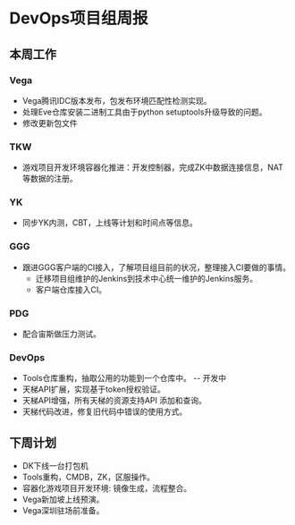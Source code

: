 # DevOps项目组周报

## 本周工作

### Vega

* Vega腾讯IDC版本发布，包发布环境匹配性检测实现。
* 处理Eve仓库安装二进制工具由于python setuptools升级导致的问题。
* 修改更新包文件

### TKW

* 游戏项目开发环境容器化推进：开发控制器，完成ZK中数据连接信息，NAT等数据的注册。

### YK

* 同步YK内测，CBT，上线等计划和时间点等信息。

### GGG

* 跟进GGG客户端的CI接入，了解项目组目前的状况，整理接入CI要做的事情。
  * 迁移项目组维护的Jenkins到技术中心统一维护的Jenkins服务。
  * 客户端仓库接入CI。

### PDG

* 配合宙斯做压力测试。

### DevOps

* Tools仓库重构，抽取公用的功能到一个仓库中。 -- 开发中
* 天梯API扩展，实现基于token授权验证。
* 天梯API增强，所有天梯的资源支持API 添加和查询。
* 天梯代码改进，修复旧代码中错误的使用方式。

## 下周计划

* DK下线一台打包机
* Tools重构，CMDB，ZK，区服操作。
* 容器化游戏项目开发环境: 镜像生成，流程整合。
* Vega新加坡上线预演。
* Vega深圳驻场前准备。
